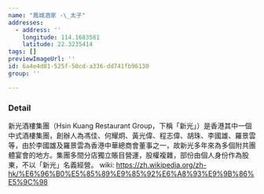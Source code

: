 ```yaml
---
name: "鳳城酒家 -\_太子"
addresses:
  - address: ''
    longitude: 114.1683581
    latitude: 22.3235414
tags: []
previewImageUrl: ''
id: 6a4e4d81-525f-50cd-a336-dd741fb96130
group: ''

---
```

### Detail
新光酒樓集團（Hsin Kuang Restaurant Group，下稱「新光」）是香港其中一個中式酒樓集團，創辦人為馮佳、何耀炯、黃光偉、程志偉、胡珠、李國雄、羅景雲等，由於李國雄及羅景雲為香港中華總商會董事之一，故新光多年來為多個附共團體宴會的地方。集團多間分店獨立賬目營運，股權複雜，部份由個人身份作為股東，不以「新光」名義經營。 
wiki:
https://zh.wikipedia.org/zh-hk/%E6%96%B0%E5%85%89%E9%85%92%E6%A8%93%E9%9B%86%E5%9C%98

